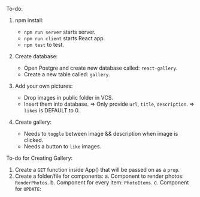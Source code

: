 To-do:

1. npm install:
    - `npm run server` starts server.
    - `npm run client` starts React app.
    - `npm test` to test.

2. Create database:
    - Open Postgre and create new database called: `react-gallery`.
    - Create a new table called: `gallery`.

3. Add your own pictures:
    - Drop images in public folder in VCS.
    - Insert them into database.
        => Only provide `url`, `title`, `description`.
        => `likes` is DEFAULT to 0.

4. Create gallery:
    - Needs to `toggle` between image && description when image is clicked.
    - Needs a button to `like` images.


To-do for Creating Gallery:

1. Create a `GET` function inside App() that will be passed on as a `prop`.
2. Create a folder/file for components:
    a. Component to render photos: `RenderPhotos`.
    b. Component for every item: `PhotoItems`.
    c. Component for `UPDATE`: 

    

